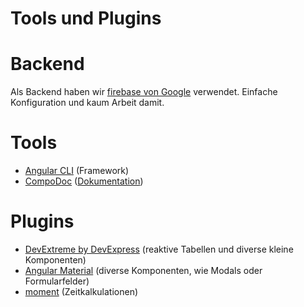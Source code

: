 # Tools und Plugins

# Backend

Als Backend haben wir [firebase von Google](https://firebase.google.com/) verwendet. Einfache Konfiguration und kaum Arbeit damit.

# Tools

- [Angular CLI](https://cli.angular.io/) (Framework)
- [CompoDoc](https://github.com/compodoc/compodoc) ([Dokumentation](./DOCUMENTATION.md))

# Plugins

- [DevExtreme by DevExpress](https://js.devexpress.com/) (reaktive Tabellen und diverse kleine Komponenten)
- [Angular Material](https://material.angular.io/) (diverse Komponenten, wie Modals oder Formularfelder)
- [moment](https://momentjs.com/docs/) (Zeitkalkulationen)
